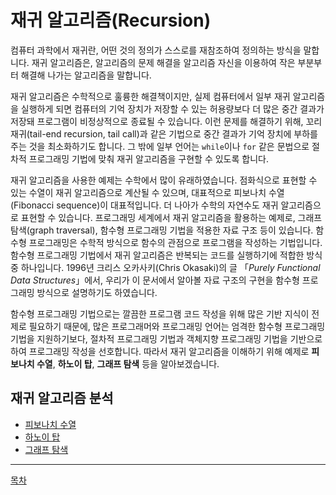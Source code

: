 # 재귀 알고리즘(Recursion)

컴퓨터 과학에서 재귀란, 어떤 것의 정의가 스스로를 재참조하여 정의하는 방식을 말합니다. 재귀 알고리즘은, 알고리즘의 문제 해결을 알고리즘 자신을 이용하여 작은 부분부터 해결해 나가는 알고리즘을 말합니다.

재귀 알고리즘은 수학적으로 훌륭한 해결책이지만, 실제 컴퓨터에서 일부 재귀 알고리즘을 실행하게 되면 컴퓨터의 기억 장치가 저장할 수 있는 허용량보다 더 많은 중간 결과가 저장돼 프로그램이 비정상적으로 종료될 수 있습니다. 이런 문제를 해결하기 위해, 꼬리 재귀(tail-end recursion, tail call)과 같은 기법으로 중간 결과가 기억 장치에 부하를 주는 것을 최소화하기도 합니다. 그 밖에 일부 언어는 `while`이나 `for` 같은 문법으로 절차적 프로그래밍 기법에 맞춰 재귀 알고리즘을 구현할 수 있도록 합니다. 

재귀 알고리즘을 사용한 예제는 수학에서 많이 유래하였습니다. 점화식으로 표현할 수 있는 수열이 재귀 알고리즘으로 계산될 수 있으며, 대표적으로 피보나치 수열(Fibonacci sequence)이 대표적입니다. 더 나아가 수학의 자연수도 재귀 알고리즘으로 표현할 수 있습니다. 프로그래밍 세계에서 재귀 알고리즘을 활용하는 예제로, 그래프 탐색(graph traversal), 함수형 프로그래밍 기법을 적용한 자료 구조 등이 있습니다. 함수형 프로그래밍은 수학적 방식으로 함수의 관점으로 프로그램을 작성하는 기법입니다. 함수형 프로그래밍 기법에서 재귀 알고리즘은 반복되는 코드를 실행하기에 적합한 방식 중 하나입니다. 1996년 크리스 오카사키(Chris Okasaki)의 글 「_Purely Functional Data Structures_」에서, 우리가 이 문서에서 알아볼 자료 구조의 구현을 함수형 프로그래밍 방식으로 설명하기도 하였습니다. 

함수형 프로그래밍 기법으로는 깔끔한 프로그램 코드 작성을 위해 많은 기반 지식이 전제로 필요하기 때문에, 많은 프로그래머와 프로그래밍 언어는 엄격한 함수형 프로그래밍 기법을 지원하기보다, 절차적 프로그래밍 기법과 객체지향 프로그래밍 기법을 기반으로 하여 프로그래밍 작성을 선호합니다. 따라서 재귀 알고리즘을 이해하기 위해 예제로 **피보나치 수열**, **하노이 탑**, **그래프 탐색** 등을 알아보겠습니다.

## 재귀 알고리즘 분석

- [피보나치 수열](./재귀-알고리즘-피보나치-수열.md)
- [하노이 탑](./재귀-알고리즘-하노이-탑.md)
- [그래프 탐색](./재귀-알고리즘-그래프-탐색.md)

----

[목차](./readme.md)
